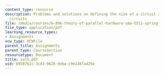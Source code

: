 ```yaml
---
content_type: resource
description: Problems and solutions on defining the size of a circuit ans 'c-slow'
  circuits
file: /media/courses/6-896-theory-of-parallel-hardware-sma-5511-spring-2004/b958761c3cd39620debac9e146fa429a_sol5.pdf
file_type: application/pdf
learning_resource_types:
- Assignments
ocw_type: OCWFile
parent_title: Assignments
parent_type: CourseSection
resourcetype: Document
title: sol5.pdf
uid: b958761c-3cd3-9620-deba-c9e146fa429a
---
```


